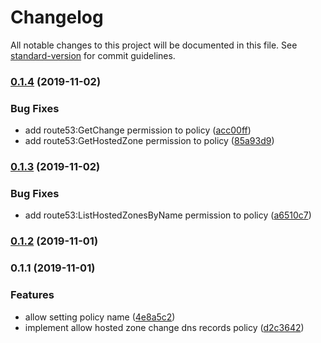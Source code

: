 # Changelog

All notable changes to this project will be documented in this file. See [standard-version](https://github.com/conventional-changelog/standard-version) for commit guidelines.

### [0.1.4](https://github.com/PDMLab/cdk-constructs/compare/v0.1.3...v0.1.4) (2019-11-02)


### Bug Fixes

* add route53:GetChange permission to policy ([acc00ff](https://github.com/PDMLab/cdk-constructs/commit/acc00ffe8fc89921219bbea31fb8d3973d904139))
* add route53:GetHostedZone permission to policy ([85a93d9](https://github.com/PDMLab/cdk-constructs/commit/85a93d9554045deb6eb2753f2d276bf06f55fe10))

### [0.1.3](https://github.com/PDMLab/cdk-constructs/compare/v0.1.2...v0.1.3) (2019-11-02)


### Bug Fixes

* add route53:ListHostedZonesByName permission to policy ([a6510c7](https://github.com/PDMLab/cdk-constructs/commit/a6510c7cc51bf93b3e8fccaf4d3a140b2666a984))

### [0.1.2](https://github.com/PDMLab/cdk-constructs/compare/v0.1.1...v0.1.2) (2019-11-01)

### 0.1.1 (2019-11-01)


### Features

* allow setting policy name ([4e8a5c2](https://github.com/PDMLab/cdk-constructs/commit/4e8a5c2edddbffd0ecc7fb589d58076b460ce8c9))
* implement allow hosted zone change dns records policy ([d2c3642](https://github.com/PDMLab/cdk-constructs/commit/d2c3642cc1d089654ad395145025336f67263439))
